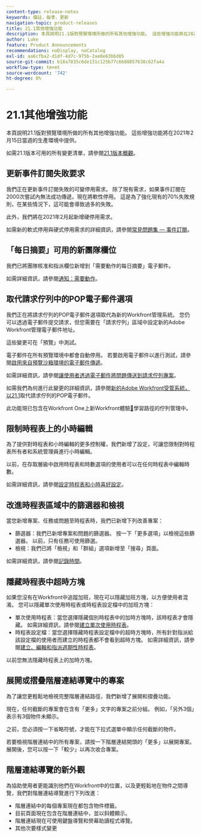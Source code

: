 ```yaml
---
content-type: release-notes
keywords: 備註，每季，更新
navigation-topic: product-releases
title: 21.1其他增強功能
description: 本頁說明21.1版對預覽環境所做的所有其他增強功能。 這些增強功能將在2021年2月15日當週的生產環境中提供。
author: Luke
feature: Product Announcements
recommendations: noDisplay, noCatalog
exl-id: aa6cfba2-d1df-4d7c-975b-2ae0e63b6d85
source-git-commit: b18a7835c6de131c125b77c6688057638c62fa4a
workflow-type: tm+mt
source-wordcount: '742'
ht-degree: 0%

---
```


# 21.1其他增強功能

本頁說明21.1版對預覽環境所做的所有其他增強功能。 這些增強功能將在2021年2月15日當週的生產環境中提供。

如需21.1版本可用的所有變更清單，請參閱[21.1版本概觀](../../../product-announcements/product-releases/21.1-release-activity/21-1-release-overview.md)。

## 更新事件訂閱失敗要求

我們正在更新事件訂閱失敗的可變停用需求。 除了現有需求，如果事件訂閱在2000次嘗試內無法成功傳遞，現在將軟性停用。 這是為了強化現有的70%失敗規則，在某些情況下，這可能會導致過多的失敗。

此外，我們將在2021年2月起新增硬停用需求。

如需新的軟式停用與硬式停用需求的詳細資訊，請參閱[常見問題集 — 事件訂閱](../../../wf-api/general/event-subs-faq.md)。

## 「每日摘要」可用的新團隊欄位

我們已將團隊核准和指派欄位新增到「需要動作的每日摘要」電子郵件。

如需詳細資訊，請參閱[通知：需要動作](../../../workfront-basics/using-notifications/notifications-action-needed.md)。

## 取代請求佇列中的POP電子郵件選項

我們正在將請求佇列的POP電子郵件選項取代為新的Workfront管理系統。 您仍可以透過電子郵件提交請求，但您需要在「請求佇列」區域中設定新的Adobe Workfront管理電子郵件地址。

這些變更可在「預覽」中測試。

電子郵件在所有預覽環境中都會自動停用。 若要啟用電子郵件以進行測試，請參閱[啟用來自預覽沙箱環境的電子郵件傳遞](../../../workfront-basics/using-notifications/enable-delivery-emails-from-preview-sandbox-environment.md)。

如需詳細資訊，請參閱[讓使用者透過電子郵件將問題傳送到請求佇列專案](/help/quicksilver/manage-work/requests/create-requests/enable-email-issues-into-projects.md)。

如需我們為何進行此變更的詳細資訊，請參閱[新的Adobe Workfront受管系統，以21.1](../../../product-announcements/announcements/announcement-archive/pop-removal-request-queue.md)取代請求佇列的POP電子郵件。

此功能現已包含在Workfront One上新Workfront體驗[&#128279;](https://experienceleague.adobe.com/en/docs/workfront-learn/tutorials-workfront/home)學習路徑的佇列管理中。

## 限制時程表上的小時編輯

為了提供對時程表和小時編輯的更多控制權，我們新增了設定，可讓您限制對時程表所有者和系統管理員進行小時編輯。

以前，在存取層級中啟用時程表和時數選項的使用者可以在任何時程表中編輯時數。

如需詳細資訊，請參閱[設定時程表和小時喜好設定](../../../administration-and-setup/set-up-workfront/configure-timesheets-schedules/timesheet-and-hour-preferences.md)。

## 改進時程表區域中的篩選器和檢視

當您新增專案、任務或問題至時程表時，我們已新增下列改善專案：

* 篩選器：我們已新增專案和問題的篩選器。 按一下「更多選項」以檢視這些篩選器。 以前，只有任務可使用篩選。
* 檢視：我們已將「檢視」和「群組」選項新增至「搜尋」頁面。

如需詳細資訊，請參閱[記錄時間](../../../timesheets/create-and-manage-timesheets/log-time.md)。

## 隱藏時程表中超時方塊

如果您沒有在Workfront中追蹤加班，現在可以隱藏加班方塊，以方便使用者混淆。 您可以隱藏單次使用時程表或時程表設定檔中的加班方塊：

* 單次使用時程表：當您選擇隱藏個別時程表中的加時方塊時，該時程表才會隱藏。 如需詳細資訊，請參閱[建立單次使用時程表](../../../timesheets/create-and-manage-timesheets/create-tmshts.md)。
* 時程表設定檔：當您選擇隱藏時程表設定檔中的超時方塊時，所有針對指派給該設定檔的使用者而建立的時程表都不會看到超時方塊。 如需詳細資訊，請參閱[建立、編輯和指派週期性時程表](../../../timesheets/create-and-manage-timesheets/create-timesheet-profiles.md)。

以前您無法隱藏時程表上的加時方塊。

## 展開或摺疊階層連結導覽中的專案

為了讓您更輕鬆地檢視完整階層連結路徑，我們新增了展開和摺疊功能。

現在，任何截斷的專案會在含有「更多」文字的專案之前分組。 例如，「另外3個」表示有3個物件未顯示。

之前，您必須按一下省略符號，才能在下拉式選單中顯示任何截斷的物件。

若要檢視階層連結中的所有專案，請按一下階層連結開頭的「更多」以展開專案。 展開後，您可以按一下「較少」以再次收合專案。

## 階層連結導覽的新外觀

為協助使用者更能識別他們在Workfront中的位置，以及更輕鬆地在物件之間導覽，我們對階層連結導覽進行下列改進：

* 階層連結中的每個專案現在都包含物件標籤。
* 目前頁面現在包含在階層連結中，並以斜體顯示。
* 階層連結現在可使用鍵盤導覽和熒幕助讀程式導覽。
* 其他次要樣式變更

